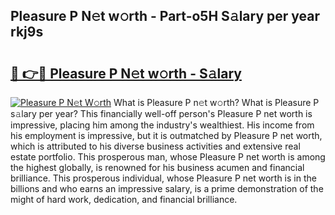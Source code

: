 ## Pleasure P N𝚎t w𝚘rth - Part-o5H S𝚊lary per year rkj9s

# <h2><a href="http://gc28db.nevu.top/?p=Pleasure+P">🔗 👉🔴 Pleasure P N𝚎t w𝚘rth - S𝚊lary</a></h2>

[![Pleasure P N𝚎t W𝚘rth](https://i.imgur.com/Oavwk0R.jpeg)](http://gc28db.nevu.top/?p=Pleasure+P)
What is Pleasure P n𝚎t w𝚘rth? What is Pleasure P s𝚊lary per year?
This financially well-off person's Pleasure P net worth is impressive, placing him among the industry's wealthiest. His income from his employment is impressive, but it is outmatched by Pleasure P net worth, which is attributed to his diverse business activities and extensive real estate portfolio. This prosperous man, whose Pleasure P net worth is among the highest globally, is renowned for his business acumen and financial brilliance. This prosperous individual, whose Pleasure P net worth is in the billions and who earns an impressive salary, is a prime demonstration of the might of hard work, dedication, and financial brilliance.
